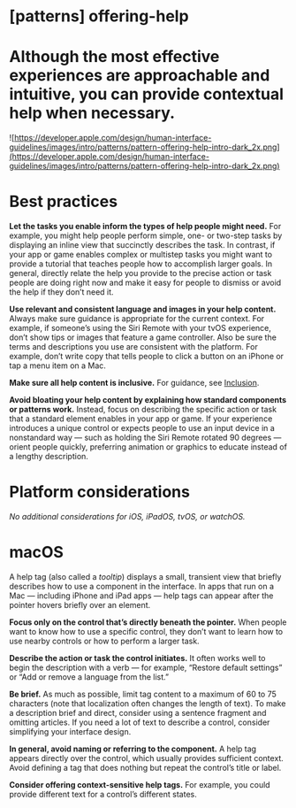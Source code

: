 # **[patterns] offering-help**

# Although the most effective experiences are approachable and intuitive, you can provide contextual help when necessary.

![https://developer.apple.com/design/human-interface-guidelines/images/intro/patterns/pattern-offering-help-intro-dark_2x.png](https://developer.apple.com/design/human-interface-guidelines/images/intro/patterns/pattern-offering-help-intro-dark_2x.png)

# **Best practices**

**Let the tasks you enable inform the types of help people might need.** For example, you might help people perform simple, one- or two-step tasks by displaying an inline view that succinctly describes the task. In contrast, if your app or game enables complex or multistep tasks you might want to provide a tutorial that teaches people how to accomplish larger goals. In general, directly relate the help you provide to the precise action or task people are doing right now and make it easy for people to dismiss or avoid the help if they don’t need it.

**Use relevant and consistent language and images in your help content.** Always make sure guidance is appropriate for the current context. For example, if someone’s using the Siri Remote with your tvOS experience, don’t show tips or images that feature a game controller. Also be sure the terms and descriptions you use are consistent with the platform. For example, don’t write copy that tells people to click a button on an iPhone or tap a menu item on a Mac.

**Make sure all help content is inclusive.** For guidance, see [Inclusion](https://developer.apple.com/design/human-interface-guidelines/foundations/inclusion/).

**Avoid bloating your help content by explaining how standard components or patterns work.** Instead, focus on describing the specific action or task that a standard element enables in your app or game. If your experience introduces a unique control or expects people to use an input device in a nonstandard way — such as holding the Siri Remote rotated 90 degrees — orient people quickly, preferring animation or graphics to educate instead of a lengthy description.

# **Platform considerations**

*No additional considerations for iOS, iPadOS, tvOS, or watchOS.*

# **macOS**

A help tag (also called a *tooltip*) displays a small, transient view that briefly describes how to use a component in the interface. In apps that run on a Mac — including iPhone and iPad apps — help tags can appear after the pointer hovers briefly over an element.

**Focus only on the control that’s directly beneath the pointer.** When people want to know how to use a specific control, they don’t want to learn how to use nearby controls or how to perform a larger task.

**Describe the action or task the control initiates.** It often works well to begin the description with a verb — for example, “Restore default settings” or “Add or remove a language from the list.”

**Be brief.** As much as possible, limit tag content to a maximum of 60 to 75 characters (note that localization often changes the length of text). To make a description brief and direct, consider using a sentence fragment and omitting articles. If you need a lot of text to describe a control, consider simplifying your interface design.

**In general, avoid naming or referring to the component.** A help tag appears directly over the control, which usually provides sufficient context. Avoid defining a tag that does nothing but repeat the control’s title or label.

**Consider offering context-sensitive help tags.** For example, you could provide different text for a control’s different states.